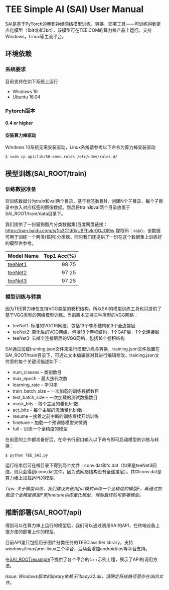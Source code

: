 # TEE Simple AI (SAI) User Manual

SAI是基于PyTorch的卷积神经网络模型训练，转换，部署工具——可训练得到定点化模型（1bit或者3bit），该模型可在TEE.COM的算力棒产品上运行。支持Windows，Linux等主流平台。

## 环境依赖

### 系统要求
目前支持在如下系统上运行
* Windows 10
* Ubuntu 16.04

### Pytorch版本
#### 0.4 or higher

#### 安装算力棒驱动
Windows 10系统无需安装驱动，Linux系统请参考以下命令为算力棒安装驱动

```
$ sudo cp api/lib/50-emmc.rules /etc/udev/rules.d/
```

## 模型训练(SAI_ROOT/train)

### 训练数据准备
将训练数据分为train和val两个目录，基于标签数目N，创建N个子目录，每个子目录中放入对应标签的图像数据。然后将train和val两个目录放置于SAI_ROOT/train/data目录下。

我们提供了一份猫狗图片分类数据集(百度网盘链接：https://pan.baidu.com/s/1la3C1d0xUBFhvkr0OJOl9w 提取码：ssjx)，该数据可用于训练一个两类(猫狗)分类器。同时我们还提供了一份在这个数据集上训练好的模型供参考。

| Model Name    | Top1 Acc(%) |
| --------- | -----:|
|[teeNet1](https://pan.baidu.com/s/1McEakAUyFqYjLKdUgnaj9w)       | 98.75
|[teeNet2](https://pan.baidu.com/s/1bXgtr3ksOGEH5F70dYBmNA)       | 97.25
|[teeNet3](https://pan.baidu.com/s/1DmaSE6xaOwoXm0cgnqH4NQ)       | 97.25

### 模型训练与转换
因为TEE算力棒仅支持VGG类型的卷积结构，所以SAI的模型训练工具也只提供了基于VGG类型的网络模型训练。当前版本支持三种类型的VGG网络：
- teeNet1: 标准的VGG16网络，包括13个卷积结构和3个全连接层
- teeNet2: 简化后的VGG网络，包括18个卷积结构，1个GAP层，1个全连接层
- teeNet3: 去掉全连接层后的VGG网络，包括16个卷积结构

SAI通过加载training.json文件来进行模型训练与转换，training.json文件放置在SAI_ROOT/train目录下，可通过文本编辑器对其进行编辑修改。training.json文件里的每个关键词描述如下：
* num_classes – 类别数目
* max_epoch – 最大迭代次数 
* learning_rate – 学习率 
* train_batch_size – 一次加载的训练数据数目 
* test_batch_size – 一次加载的测试数据数目 
* mask_bits – 每个主层的量化bit数
* act_bits – 每个主层的激活量化bit数
* resume – 接着之前中断的训练继续开始训练
* finetune – 加载一个预训练模型来微调
* full – 训练一个全精度的模型

在前面的工作都准备好后，在命令行窗口输入以下命令即可启动模型的训练与转换：

`$ python TEE_SAI.py`

运行结束后可在根目录下得到两个文件：conv.dat和fc.dat（如果是teeNet3网络，则只会得到conv.dat文件，因为该网络结构没有全连接层）。其中conv.dat是算力棒上加载运行的模型。

*Tips: 关于模型训练，我们建议先使用full模式训练一个全精度的模型F，再通过加载这个全精度模型F来finetune训练量化模型，得到最终的可部署模型。*


## 推断部署(SAI_ROOT/api)

得到可以在算力棒上运行的模型后，我们可以通过调用SAI的API，在终端设备上很方便的部署上你的模型。

目前API里只包括用于图片分类任务的TEEClassifier library，支持windows/linux/arm-linux三个平台，后续会增加android/ios等平台支持。

在[SAI_ROOT/example](https://github.com/TEE-AI/SAI/tree/master/examples)下提供了各个平台的c++示例工程，展示了API的调用方法。

*Issue: Windows版本的library依赖于libeay32.dll，请确定系统路径里存在该dll文件。*


